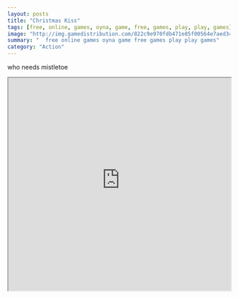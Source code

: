 ```yaml
---
layout: posts
title: "Christmas Kiss"
tags: [free, online, games, oyna, game, free, games, play, play, games]
image: "http://img.gamedistribution.com/822c9e970fdb471e85f00564e7aed342.jpg"
summary: "  free online games oyna game free games play play games"
category: "Action"
---
```


who needs mistletoe

<iframe width="100%" height="480px;" src="http://flash.gamedistribution.com?game=822c9e970fdb471e85f00564e7aed342"></iframe>